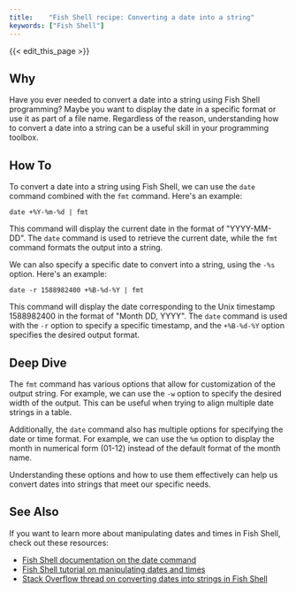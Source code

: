 ```yaml
---
title:    "Fish Shell recipe: Converting a date into a string"
keywords: ["Fish Shell"]
---
```


{{< edit_this_page >}}

## Why

Have you ever needed to convert a date into a string using Fish Shell programming? Maybe you want to display the date in a specific format or use it as part of a file name. Regardless of the reason, understanding how to convert a date into a string can be a useful skill in your programming toolbox.

## How To

To convert a date into a string using Fish Shell, we can use the `date` command combined with the `fmt` command. Here's an example:

```
date +%Y-%m-%d | fmt
```

This command will display the current date in the format of "YYYY-MM-DD". The `date` command is used to retrieve the current date, while the `fmt` command formats the output into a string.

We can also specify a specific date to convert into a string, using the `-%s` option. Here's an example:

```
date -r 1588982400 +%B-%d-%Y | fmt
```

This command will display the date corresponding to the Unix timestamp 1588982400 in the format of "Month DD, YYYY". The `date` command is used with the `-r` option to specify a specific timestamp, and the `+%B-%d-%Y` option specifies the desired output format.

## Deep Dive

The `fmt` command has various options that allow for customization of the output string. For example, we can use the `-w` option to specify the desired width of the output. This can be useful when trying to align multiple date strings in a table.

Additionally, the `date` command also has multiple options for specifying the date or time format. For example, we can use the `%m` option to display the month in numerical form (01-12) instead of the default format of the month name.

Understanding these options and how to use them effectively can help us convert dates into strings that meet our specific needs.

## See Also

If you want to learn more about manipulating dates and times in Fish Shell, check out these resources:
- [Fish Shell documentation on the date command](https://fishshell.com/docs/3.1/cmds/date.html)
- [Fish Shell tutorial on manipulating dates and times](https://fishshell.com/docs/current/tutorial.html#tut_time)
- [Stack Overflow thread on converting dates into strings in Fish Shell](https://stackoverflow.com/questions/53590903/extract-date-to-string-in-bash-or-fish)
